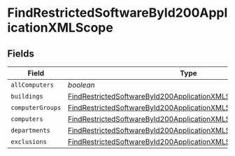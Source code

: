 # FindRestrictedSoftwareById200ApplicationXMLScope


## Fields

| Field                                                                                                                                                         | Type                                                                                                                                                          | Required                                                                                                                                                      | Description                                                                                                                                                   |
| ------------------------------------------------------------------------------------------------------------------------------------------------------------- | ------------------------------------------------------------------------------------------------------------------------------------------------------------- | ------------------------------------------------------------------------------------------------------------------------------------------------------------- | ------------------------------------------------------------------------------------------------------------------------------------------------------------- |
| `allComputers`                                                                                                                                                | *boolean*                                                                                                                                                     | :heavy_minus_sign:                                                                                                                                            | N/A                                                                                                                                                           |
| `buildings`                                                                                                                                                   | [FindRestrictedSoftwareById200ApplicationXMLScopeBuildings](../../models/operations/findrestrictedsoftwarebyid200applicationxmlscopebuildings.md)[]           | :heavy_minus_sign:                                                                                                                                            | N/A                                                                                                                                                           |
| `computerGroups`                                                                                                                                              | [FindRestrictedSoftwareById200ApplicationXMLScopeComputerGroups](../../models/operations/findrestrictedsoftwarebyid200applicationxmlscopecomputergroups.md)[] | :heavy_minus_sign:                                                                                                                                            | N/A                                                                                                                                                           |
| `computers`                                                                                                                                                   | [FindRestrictedSoftwareById200ApplicationXMLScopeComputers](../../models/operations/findrestrictedsoftwarebyid200applicationxmlscopecomputers.md)[]           | :heavy_minus_sign:                                                                                                                                            | N/A                                                                                                                                                           |
| `departments`                                                                                                                                                 | [FindRestrictedSoftwareById200ApplicationXMLScopeDepartments](../../models/operations/findrestrictedsoftwarebyid200applicationxmlscopedepartments.md)[]       | :heavy_minus_sign:                                                                                                                                            | N/A                                                                                                                                                           |
| `exclusions`                                                                                                                                                  | [FindRestrictedSoftwareById200ApplicationXMLScopeExclusions](../../models/operations/findrestrictedsoftwarebyid200applicationxmlscopeexclusions.md)           | :heavy_minus_sign:                                                                                                                                            | N/A                                                                                                                                                           |